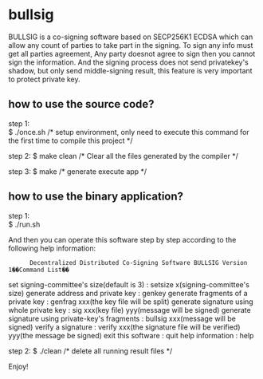 # bullsig
BULLSIG is a co-signing software based on SECP256K1 ECDSA which can allow any count of parties to take part in the signing.  To sign any info must get all parties agreement, Any party doesnot agree to sign then you cannot sign the information. And the signing process does not send privatekey's shadow, but only send middle-signing result, this feature is very important to protect private key.  




how to use the source code?
-------------------------------------------


step 1:  
    $ ./once.sh           /*   setup environment, only need to execute this command for the first time to compile this project   */


step 2:
    $ make clean          /* Clear all the files generated by the compiler */

step 3:
    $ make               /*  generate execute app  */



how to use the binary application?
-------------------------------------------


step 1:  
    $ ./run.sh           


And then you can operate this software step by step according to the following help information:


          Decentralized Distributed Co-Signing Software BULLSIG Version 1��Command List��
set signing-committee's size(default is 3)             : setsize x(signing-committee's size)
generate address and private key                       : genkey
generate fragments of a private key                    : genfrag xxx(the key file will be split)
generate signature using whole private key             : sig xxx(key file)  yyy(message will be signed)
generate signature using private-key's fragments       : bullsig xxx(message will be signed)
verify a signature                                     : verify xxx(the signature file will be verified) yyy(the message be signed)
exit this software                                     : quit
help information                                       : help



step 2:
    $ ./clean               /*  delete all running result files  */    

Enjoy!

